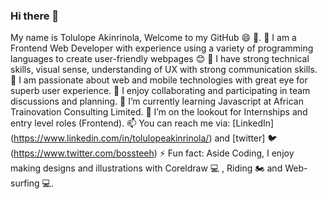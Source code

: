 ### Hi there 👋

My name is Tolulope Akinrinola, Welcome to my GitHub 😄 👋.
:man: I am a Frontend Web Developer with experience using a variety of programming languages to create user-friendly webpages 😊
:blossom: I have strong technical skills, visual sense, understanding of UX with strong communication skills.
:trident: I am passionate about web and mobile technologies with great eye for superb user experience.
👯 I enjoy collaborating and participating in team discussions and planning.
🌱 I’m currently learning Javascript at African Trainovation Consulting Limited.
🤔 I’m on the lookout for Internships and entry level roles (Frontend).
📫 You can reach me via: [LinkedIn] (https://www.linkedin.com/in/tolulopeakinrinola/) and [twitter] 🐦 (https://www.twitter.com/bossteeh)
⚡ Fun fact: Aside Coding, I enjoy making designs and illustrations with Coreldraw 💻 , Riding 🏍️ and Web-surfing 💻.

<!--
**bossteeh/bossteeh** is a ✨ _special_ ✨ repository because its `README.md` (this file) appears on your GitHub profile.

Here are some ideas to get you started:

- 🔭 I’m currently working on ...
- 🌱 I’m currently learning ...
- 👯 I’m looking to collaborate on ...
- 🤔 I’m looking for help with ...
- 💬 Ask me about ...
- 📫 How to reach me: ...
- 😄 Pronouns: ...
- ⚡ Fun fact: ...
-->
